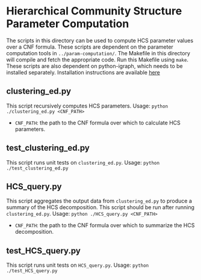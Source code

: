 # Hierarchical Community Structure Parameter Computation
The scripts in this directory can be used to compute HCS parameter values over a CNF formula.
These scripts are dependent on the parameter computation tools in `../param-computation/`. The Makefile in this directory will compile and fetch the appropriate code. Run this Makefile using `make`.
These scripts are also dependent on python-igraph, which needs to be installed separately. Installation instructions are available [here](https://igraph.org/python/)

## clustering_ed.py
This script recursively computes HCS parameters.
Usage: `python ./clustering_ed.py <CNF_PATH>`
  * `CNF_PATH`: the path to the CNF formula over which to calculate HCS parameters.

## test_clustering_ed.py
This script runs unit tests on `clustering_ed.py`.
Usage: `python ./test_clustering_ed.py`

## HCS_query.py
This script aggregates the output data from `clustering_ed.py` to produce a summary of the HCS decomposition.
This script should be run after running `clustering_ed.py`.
Usage: `python ./HCS_query.py <CNF_PATH>`
  * `CNF_PATH`: the path to the CNF formula over which to summarize the HCS decomposition.

## test_HCS_query.py
This script runs unit tests on `HCS_query.py`.
Usage: `python ./test_HCS_query.py`
